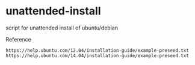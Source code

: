 # unattended-install
script for unattended install of ubuntu/debian


Reference

    https://help.ubuntu.com/12.04/installation-guide/example-preseed.txt
    https://help.ubuntu.com/14.04/installation-guide/example-preseed.txt
